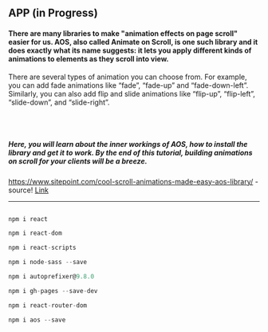 ## APP (in Progress)

#### There are many libraries to make "animation effects on page scroll" easier for us. AOS, also called Animate on Scroll, is one such library and it does exactly what its name suggests: it lets you apply different kinds of animations to elements as they scroll into view.

<p>There are several types of animation you can choose from. For example, you can add fade animations like “fade”, “fade-up” and “fade-down-left”. Similarly, you can also add flip and slide animations like “flip-up”, “flip-left”, “slide-down”, and “slide-right”.</p>

<br>
<br>

<h5>Here, you will learn about the inner workings of AOS, how to install the library and get it to work. By the end of this tutorial, building animations on scroll for your clients will be a breeze.</h5>

https://www.sitepoint.com/cool-scroll-animations-made-easy-aos-library/ - source!
[Link](https://www.sitepoint.com/)

<!-- ![image1](./img/middleware.jpg) -->

<!-- https://www.youtube.com/watch?v=JcHLxzrsRS4 -->




<hr>

```javascript

npm i react

npm i react-dom

npm i react-scripts

npm i node-sass --save

npm i autoprefixer@9.8.0

npm i gh-pages --save-dev

npm i react-router-dom

npm i aos --save
```